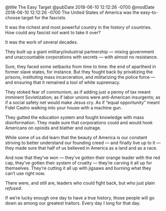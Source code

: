 @title The Easy Target
@pubDate 2018-06-10 12:12:26 -0700
@modDate 2018-06-10 12:12:26 -0700
The United States of America was the easy-to-choose target for the fascists.

It was the richest and most powerful country in the history of countries. How could any fascist *not* want to take it over?

It was the work of several decades.

They built up a giant military/industrial partnership — mixing government and unaccountable corporations with secrets — with almost no resistance.

Sure, they faced some setbacks from time to time: the end of apartheid in former slave states, for instance. But they fought back by privatizing the prisons, instituting mass incarceration, and militarizing the police force — and ensuring that it remained a tool of white supremacy.

They stoked fear of communism, as if adding just a penny of tax meant imminent Sovietization; as if labor unions were anti-American insurgents; as if a social safety net would make Jesus cry. As if “equal opportunity” meant Fidel Castro walking into your house with a machine gun.

They gutted the education system and fought knowledge with mass disinformation. They made sure that corporations could and would hook Americans on opioids and blather and outrage.

While some of us did learn that the beauty of America is our constant striving to better understand our founding creed — and finally live up to it — they made sure that half of us believed in America as a land and as a race.

And now that they’ve won — they’ve gotten their orange leader with the red cap, they’ve gotten their system of cruelty — they’re carving it all up for themselves. They’re cutting it all up with jigsaws and burning what they can’t use right now.

There were, and still are, leaders who could fight back, but who just plain *refused*.

If we’re lucky enough one day to have a true history, those people will go down as among our greatest traitors. Every day I long for that day.
